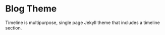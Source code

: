 # Blog Theme

Timeline is multipurpose, single page Jekyll theme that includes a timeline section.

[license]: https://github.com/kirbyt/timeline-jekyll-theme/blob/master/LICENSE
